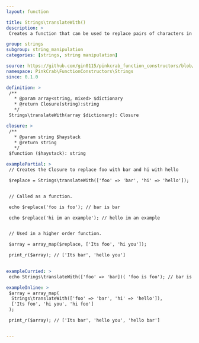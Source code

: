 ```yaml
---
layout: function

title: Strings\translateWith()
description: >
 Creates a function that can be used to replace pairs of characters in a string. The created function can then reused over any string, or used as part of a Higher Order Function such as array_map().

group: strings
subgroup: string_manipulation
categories: [strings, string manipulation]

source: https://github.com/gin0115/pinkcrab_function_constructors/blob/master/src/strings.php#L725
namespace: PinkCrab\FunctionConstructors\Strings
since: 0.1.0

definition: >
 /**
   * @param array<string, mixed> $dictionary
   * @return Closure(string):string
   */
 Strings\translateWith(array $dictionary): Closure

closure: >
 /**
   * @param string $haystack
   * @return string
   */
 $function ($haystack): string

examplePartial: >
 // Creates the Closure to replace foo with bar and hi with hello

 $replace = Strings\translateWith(['foo' => 'bar', 'hi' => 'hello']);


 // Called as a function.

 echo $replace('foo is foo'); // bar is bar

 echo $replace('hi im an example'); // hello im an example


 // Used in a higher order function.

 $array = array_map($replace, ['Its foo', 'hi you']);

 print_r($array); // ['Its bar', 'hello you']
 

exampleCurried: >
 echo Strings\translateWith(['foo' => 'bar])( 'foo is foo'); // bar is bar

exampleInline: >
 $array = array_map(
  Strings\translateWith(['foo' => 'bar', 'hi' => 'hello']), 
  ['Its foo', 'hi you', 'hi foo']
 );

 print_r($array); // ['Its bar', 'hello you', 'hello bar']


---
```

